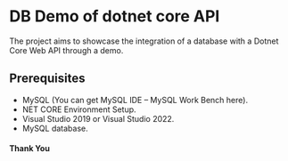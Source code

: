 
# DB Demo of dotnet core API

The project aims to showcase the integration of a database with a Dotnet Core Web API through a demo.

## Prerequisites
- MySQL (You can get MySQL IDE – MySQL Work Bench here).
- NET CORE Environment Setup.
- Visual Studio 2019 or Visual Studio 2022.
- MySQL database.



#### Thank You
